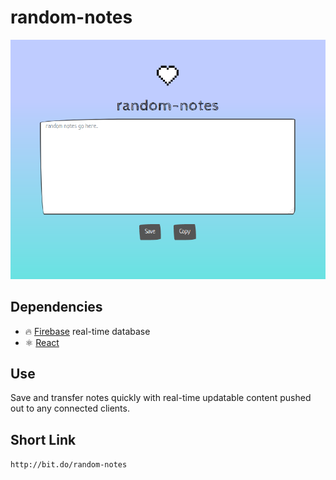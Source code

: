 # random-notes

![screenshot](https://raw.githubusercontent.com/carlcorder/random-notes/master/img/screenshot.png)

## Dependencies

* 🔥 [Firebase](https://firebase.google.com/) real-time database
* ⚛️ [React](https://reactjs.org/)

## Use

Save and transfer notes quickly with real-time updatable content pushed out to any connected clients.

## Short Link

`http://bit.do/random-notes`
